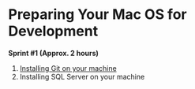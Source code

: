 # Preparing Your Mac OS for Development
**Sprint #1 (Approx. 2 hours)**
1. [Installing Git on your machine](https://www.atlassian.com/git/tutorials/install-git)
2. Installing SQL Server on your machine